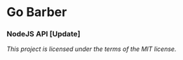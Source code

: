 # Go Barber

### NodeJS API [Update]
<i>This project is licensed under the terms of the MIT license.</i>
